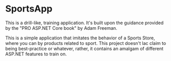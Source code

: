 # SportsApp
 This is a drill-like, training application. It's built upon the guidance provided by the "PRO ASP.NET Core book" by Adam Freeman.

This is a simple application that imitates the behavior of a Sports Store, where you can by products related to sport.
This project doesn't lac claim to being best-practice or whatever, rather, it contains an amalgam of different ASP.NET features to train on.
